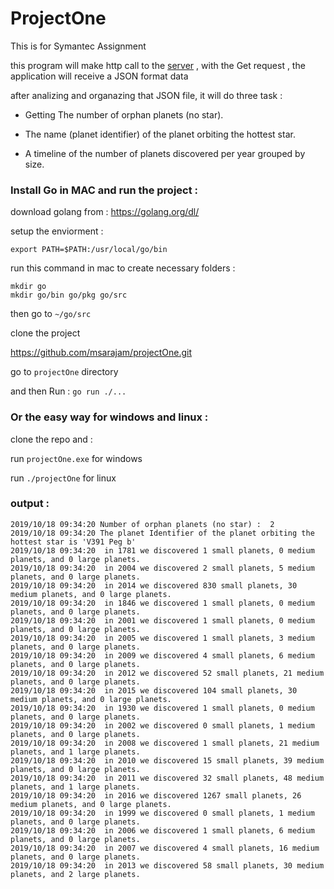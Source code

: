# ProjectOne

This is for Symantec Assignment

this program will make http call to the [server](https://gist.githubusercontent.com/joelbirchler/66cf8045fcbb6515557347c05d789b4a/raw/9a196385b44d4288431eef74896c0512bad3defe/exoplanets) , with the Get request , the application  will receive a JSON format data

after analizing and organazing that JSON file, it will do three task :

* Getting The number of orphan planets (no star).

* The name (planet identifier) of the planet orbiting the hottest star.

* A timeline of the number of planets discovered per year grouped by size.


### Install Go in MAC and run the project :
download golang from :
https://golang.org/dl/

setup the enviorment :

```export PATH=$PATH:/usr/local/go/bin ```

run this command in mac to create necessary folders :
```
mkdir go
mkdir go/bin go/pkg go/src
```

then go to ```~/go/src```

clone the project

https://github.com/msarajam/projectOne.git

go to ```projectOne``` directory

and then Run :
```go run ./...```


### Or the easy way for windows and linux :

clone the repo and :

run ```projectOne.exe``` for windows

run ```./projectOne``` for linux


### output :
```
2019/10/18 09:34:20 Number of orphan planets (no star) :  2
2019/10/18 09:34:20 The planet Identifier of the planet orbiting the hottest star is 'V391 Peg b'
2019/10/18 09:34:20  in 1781 we discovered 1 small planets, 0 medium planets, and 0 large planets. 
2019/10/18 09:34:20  in 2004 we discovered 2 small planets, 5 medium planets, and 0 large planets. 
2019/10/18 09:34:20  in 2014 we discovered 830 small planets, 30 medium planets, and 0 large planets. 
2019/10/18 09:34:20  in 1846 we discovered 1 small planets, 0 medium planets, and 0 large planets. 
2019/10/18 09:34:20  in 2001 we discovered 1 small planets, 0 medium planets, and 0 large planets. 
2019/10/18 09:34:20  in 2005 we discovered 1 small planets, 3 medium planets, and 0 large planets. 
2019/10/18 09:34:20  in 2009 we discovered 4 small planets, 6 medium planets, and 0 large planets. 
2019/10/18 09:34:20  in 2012 we discovered 52 small planets, 21 medium planets, and 0 large planets. 
2019/10/18 09:34:20  in 2015 we discovered 104 small planets, 30 medium planets, and 0 large planets. 
2019/10/18 09:34:20  in 1930 we discovered 1 small planets, 0 medium planets, and 0 large planets. 
2019/10/18 09:34:20  in 2002 we discovered 0 small planets, 1 medium planets, and 0 large planets. 
2019/10/18 09:34:20  in 2008 we discovered 1 small planets, 21 medium planets, and 1 large planets. 
2019/10/18 09:34:20  in 2010 we discovered 15 small planets, 39 medium planets, and 0 large planets. 
2019/10/18 09:34:20  in 2011 we discovered 32 small planets, 48 medium planets, and 1 large planets. 
2019/10/18 09:34:20  in 2016 we discovered 1267 small planets, 26 medium planets, and 0 large planets. 
2019/10/18 09:34:20  in 1999 we discovered 0 small planets, 1 medium planets, and 0 large planets. 
2019/10/18 09:34:20  in 2006 we discovered 1 small planets, 6 medium planets, and 0 large planets. 
2019/10/18 09:34:20  in 2007 we discovered 4 small planets, 16 medium planets, and 0 large planets. 
2019/10/18 09:34:20  in 2013 we discovered 58 small planets, 30 medium planets, and 2 large planets. 
```
